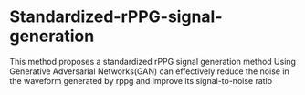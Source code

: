 # Standardized-rPPG-signal-generation
This method proposes a standardized rPPG signal generation method Using  Generative Adversarial Networks(GAN) can effectively reduce the noise in the waveform  generated by rppg and improve its signal-to-noise ratio 
